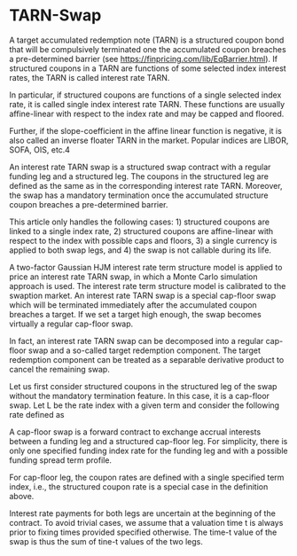 # TARN-Swap

A target accumulated redemption note (TARN) is a structured coupon bond that will be compulsively terminated one the accumulated coupon breaches a pre-determined barrier (see https://finpricing.com/lib/EqBarrier.html). If structured coupons in a TARN are functions of some selected index interest rates, the TARN is called interest rate TARN.

In particular, if structured coupons are functions of a single selected index rate, it is called single index interest rate TARN. These functions are usually affine-linear with respect to the index rate and may be capped and floored.

Further, if the slope-coefficient in the affine linear function is negative, it is also called an inverse floater TARN in the market. Popular indices are LIBOR, SOFA, OIS, etc.4

An interest rate TARN swap is a structured swap contract with a regular funding leg and a structured leg. The coupons in the structured leg are defined as the same as in the corresponding interest rate TARN. Moreover, the swap has a mandatory termination once the accumulated structure coupon breaches a pre-determined barrier.

This article only handles the following cases: 1) structured coupons are linked to a single index rate, 2) structured coupons are affine-linear with respect to the index with possible caps and floors, 3) a single currency is applied to both swap legs, and 4) the swap is not callable during its life.

A two-factor Gaussian HJM interest rate term structure model is applied to price an interest rate TARN swap, in which a Monte Carlo simulation approach is used. The interest rate term structure model is calibrated to the swaption market.
An interest rate TARN swap is a special cap-floor swap which will be terminated immediately after the accumulated coupon breaches a target. If we set a target high enough, the swap becomes virtually a regular cap-floor swap. 

In fact, an interest rate TARN swap can be decomposed into a regular cap-floor swap and a so-called target redemption component. The target redemption component can be treated as a separable derivative product to cancel the remaining swap.

Let us first consider structured coupons in the structured leg of the swap without the mandatory termination feature. In this case, it is a cap-floor swap. Let L be the rate index with a given term and consider the following rate defined as

A cap-floor swap is a forward contract to exchange accrual interests between a funding leg and a structured cap-floor leg. For simplicity, there is only one specified funding index rate for the funding leg and with a possible funding spread term profile.

For cap-floor leg, the coupon rates are defined with a single specified term index, i.e., the structured coupon rate is a special case in the definition above. 

Interest rate payments for both legs are uncertain at the beginning of the contract. To avoid trivial cases, we assume that a valuation time t is always prior to fixing times provided specified otherwise. The time-t value of the swap is thus the sum of tine-t values of the two legs.




